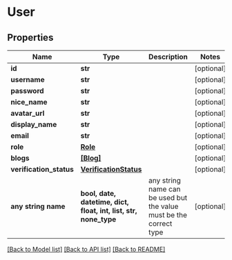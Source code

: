 # User


## Properties
Name | Type | Description | Notes
------------ | ------------- | ------------- | -------------
**id** | **str** |  | [optional] 
**username** | **str** |  | [optional] 
**password** | **str** |  | [optional] 
**nice_name** | **str** |  | [optional] 
**avatar_url** | **str** |  | [optional] 
**display_name** | **str** |  | [optional] 
**email** | **str** |  | [optional] 
**role** | [**Role**](Role.md) |  | [optional] 
**blogs** | [**[Blog]**](Blog.md) |  | [optional] 
**verification_status** | [**VerificationStatus**](VerificationStatus.md) |  | [optional] 
**any string name** | **bool, date, datetime, dict, float, int, list, str, none_type** | any string name can be used but the value must be the correct type | [optional]

[[Back to Model list]](../README.md#documentation-for-models) [[Back to API list]](../README.md#documentation-for-api-endpoints) [[Back to README]](../README.md)


